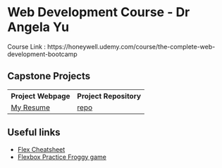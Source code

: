 <h1>Web Development Course - Dr Angela Yu</h1>
Course Link : https://honeywell.udemy.com/course/the-complete-web-development-bootcamp

<h2>Capstone Projects</h2>
<table>
  <tr>
    <th>Project Webpage</th>
    <th>Project Repository</th>
  </tr>
  <tr>
    <td><a href="https://shammi2k.github.io/my-resume/">My Resume</a></td>
    <td><a href="https://github.com/Shammi2k/my-resume">repo</a></td>
  </tr>
</table>

<h2>Useful links</h2>
<ul>
  <li><a href="https://css-tricks.com/snippets/css/a-guide-to-flexbox/">Flex Cheatsheet</a></li>
  <li><a href="https://appbrewery.github.io/flexboxfroggy/">Flexbox Practice Froggy game</a></li>
</ul>
